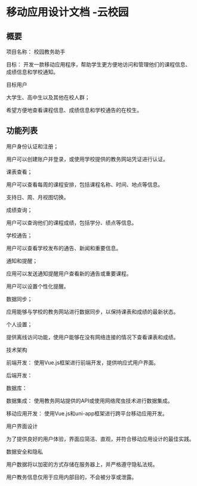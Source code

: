 # 移动应用设计文档 -云校园

## 概要

项目名称： 校园教务助手

 

目标： 开发一款移动应用程序，帮助学生更方便地访问和管理他们的课程信息、成绩信息和学校通知。

 

目标用户

大学生、高中生以及其他在校人群；

希望方便地查看课程信息、成绩信息和学校通告的在校生。

## 功能列表

用户身份认证和注册；

 

用户可以创建账户并登录，或使用学校提供的教务网站凭证进行认证。

课表查看；

 

用户可以查看每周的课程安排，包括课程名称、时间、地点等信息。

支持日、周、月视图切换。

成绩查询；

 

用户可以查询他们的课程成绩，包括学分、绩点等信息。

学校通告；

 

用户可以查看学校发布的通告、新闻和重要信息。

通知和提醒；

 

应用可以发送通知提醒用户查看新的通告或重要课程。

用户可以设置个性化提醒。

数据同步；

 

应用能够与学校的教务网站进行数据同步，以保持课表和成绩的最新状态。

个人设置；

 

提供离线访问功能，使用户能够在没有网络连接的情况下查看课表和成绩。

技术架构

前端开发： 使用Vue.js框架进行前端开发，提供响应式用户界面。

后端开发： 

数据库： 

数据集成： 使用教务网站提供的API或使用网络爬虫技术进行数据集成。

移动应用开发： 使用Vue.js和uni-app框架进行跨平台移动应用开发。

用户界面设计

为了提供良好的用户体验，界面应简洁、直观，并符合移动应用设计的最佳实践。

数据安全和隐私

用户数据将以加密的方式存储在服务器上，并严格遵守隐私法规。

用户教务信息仅用于应用内部目的，不会被分享或泄露。